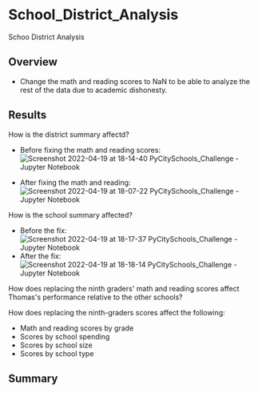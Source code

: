 # School_District_Analysis
Schoo District Analysis

## Overview
- Change the math and reading scores to NaN to be able to analyze the rest of the data due to academic dishonesty.

## Results
How is the district summary affectd?
- Before fixing the math and reading scores: ![Screenshot 2022-04-19 at 18-14-40 PyCitySchools_Challenge - Jupyter Notebook](https://user-images.githubusercontent.com/92617291/164116283-067489a8-b8a5-4d48-a576-9fded26edcde.png)

- After fixing the math and reading: ![Screenshot 2022-04-19 at 18-07-22 PyCitySchools_Challenge - Jupyter Notebook](https://user-images.githubusercontent.com/92617291/164116089-ab88f19e-96fd-4997-868a-ad223b174f2e.png)

How is the school summary affected?
- Before the fix: ![Screenshot 2022-04-19 at 18-17-37 PyCitySchools_Challenge - Jupyter Notebook](https://user-images.githubusercontent.com/92617291/164116573-8a4c04a6-53c6-45a6-ba66-bec1e83f0fac.png)
- After the fix: ![Screenshot 2022-04-19 at 18-18-14 PyCitySchools_Challenge - Jupyter Notebook](https://user-images.githubusercontent.com/92617291/164116601-a7c16e06-d03a-4ef4-8d3a-3517350a4cb7.png)

How does replacing the ninth graders' math and reading scores affect Thomas's performance relative to the other schools?

How does replacing the ninth-graders scores affect the following:
  * Math and reading scores by grade
  * Scores by school spending
  * Scores by school size
  * Scores by school type

## Summary
